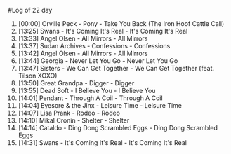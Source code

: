 #Log of 22 day

1. [00:00] Orville Peck - Pony - Take You Back (The Iron Hoof Cattle Call)
1. [13:25] Swans - It's Coming It's Real - It's Coming It's Real
1. [13:33] Angel Olsen - All Mirrors - All Mirrors
1. [13:37] Sudan Archives - Confessions - Confessions
1. [13:42] Angel Olsen - All Mirrors - All Mirrors
1. [13:44] Georgia - Never Let You Go - Never Let You Go
1. [13:47] Sisters - We Can Get Together - We Can Get Together (feat. Tilson XOXO)
1. [13:50] Great Grandpa - Digger - Digger
1. [13:55] Dead Soft - I Believe You - I Believe You
1. [14:01] Pendant - Through A Coil - Through A Coil
1. [14:04] Eyesore & the Jinx - Leisure Time - Leisure Time
1. [14:07] Lisa Prank - Rodeo - Rodeo
1. [14:10] Mikal Cronin - Shelter - Shelter
1. [14:14] Cataldo - Ding Dong Scrambled Eggs - Ding Dong Scrambled Eggs
1. [14:31] Swans - It's Coming It's Real - It's Coming It's Real
